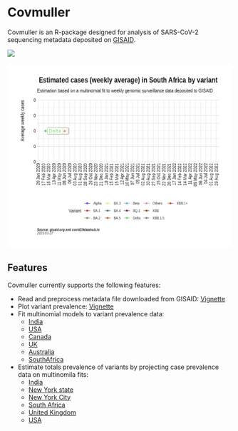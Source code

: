 # Covmuller

Covmuller is an R-package designed for analysis of SARS-CoV-2 sequencing metadata deposited on [GISAID](https://www.gisaid.org/). 

![](https://saket-choudhary.me/covmuller/articles/SouthAfrica_contrast_India_files/figure-html/unnamed-chunk-3-1.png)

![](https://raw.githubusercontent.com/saketkc/covmuller/master/docs/articles/SA_animated.gif)

## Features


Covmuller currently supports the following features:

* Read and preprocess metadata file downloaded from GISAID: [Vignette](articles/Introduction.html)
* Plot variant prevalence: [Vignette](articles/Introduction.html)
* Fit multinomial models to variant prevalence data:
    - [India](https://saket-choudhary.me/covmuller/articles/MultinomialModeling_India.html)
    - [USA](https://saket-choudhary.me/covmuller/articles/MultinomialModeling_USA.html)
    - [Canada](https://saket-choudhary.me/covmuller/articles/MultinomialModeling_Canada.html)
    - [UK](https://saket-choudhary.me/covmuller/articles/MultinomialModeling_UK.html)
    - [Australia](https://saket-choudhary.me/covmuller/articles/MultinomialModeling_Australia.html)
    - [SouthAfrica](https://saket-choudhary.me/covmuller/articles/MultinomialModeling_SouthAfrica.html)
* Estimate totals prevalence of variants by projecting case prevalence data on multinomila fits:  
    - [India](https://saket-choudhary.me/covmuller/articles/VariantAnimation-India.html)
    - [New York state](https://saket-choudhary.me/covmuller/articles/VariantAnimation-NewYork.html)
    - [New York City](https://saket-choudhary.me/covmuller/articles/VariantAnimation-NYC.html)
    - [South Africa](https://saket-choudhary.me/covmuller/articles/VariantAnimation-SouthAfrica.html)
    - [United Kingdom](https://saket-choudhary.me/covmuller/articles/VariantAnimation-UK.html)
    - [USA](https://saket-choudhary.me/covmuller/articles/VariantAnimation-USA.html)
    


